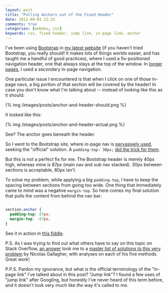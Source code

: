 ```yaml
---
layout: post
title: "Pulling Anchors out of the Fixed Header"
date: 2012-09-01 22:23
comments: true
categories: [webdev, css]
keywords: css, fixed header, jump link, in-page link, anchor
---
```


I've been using [Bootstrap](http://twitter.github.com/bootstrap/) in [my latest website](http://www.beijing3ds.org/) (if you haven't tried Bootstrap, you really should! It makes lots of things *worlds* easier, and has taught me a handful of good practices), where I used a fix-positioned navigation header, one that always stays at the top of the window. In [longer pages](http://www.beijing3ds.org/about/), I used a secondary in-page navigation.

One particular issue I encountered is that when I click on one of those in-page navs, a big portion of that section will be covered by the header! In case you don't know what I'm talking about -- instead of looking like this as it should:

{% img /images/posts/anchor-and-header-should.png %}

It looked like this:

{% img /images/posts/anchor-and-header-actual.png %}

See? The anchor goes beneath the header.

So I went to the Bootstrap site, where in-page nav is [pervasively used](http://twitter.github.com/bootstrap/getting-started.html), seeking the "official" solution. A `padding-top: 30px;` [did the trick for them](http://twitter.github.com/bootstrap/getting-started.html#download-bootstrap).

But this is not a perfect fix for me. The Bootstrap header is merely 40px high, whereas mine is 87px (main nav and sub nav stacked). 30px between sections is acceptable, 80px isn't.

To solve my problem, while applying a big `padding-top`, I have to keep the spacing between sections from going too wide. One thing that immediately came to mind was a negative `margin-top`. So here comes my final solution that pulls the content from behind the nav bar:

``` css My final solution

section.anchor {
  padding-top: 87px;
  margin-top: -87px;
}

```

See it in action in [this fiddle](http://jsfiddle.net/sybrix/ktPqd/).


P.S. As I was trying to find out what others have to say on this topic on Stack Overflow, [an answer](http://stackoverflow.com/questions/4086107/html-positionfixed-page-header-and-in-page-anchors#answer-9618795) took me to a [master list of solutions to this very problem](http://nicolasgallagher.com/jump-links-and-viewport-positioning/demo/) by Nicolas Gallagher, with analyses on each of his five methods. Great work!

P.P.S. Pardon my ignorance, but what is the official terminology of the "in-page link" I've talked about in this post? "Jump link"? I found a few uses of "jump link" after Googling, but honestly I've never heard of this term before, and it doesn't look very much like *the* way it's called to me.